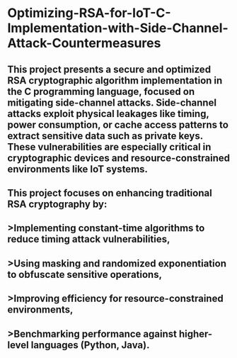 # Optimizing-RSA-for-IoT-C-Implementation-with-Side-Channel-Attack-Countermeasures
## This project presents a secure and optimized RSA cryptographic algorithm implementation in the C programming language, focused on mitigating side-channel attacks. Side-channel attacks exploit physical leakages like timing, power consumption, or     cache access patterns to extract sensitive data such as private keys. These vulnerabilities are especially critical in cryptographic devices and resource-constrained environments like IoT systems.

## This project focuses on enhancing traditional RSA cryptography by:

  ## >Implementing constant-time algorithms to reduce timing attack vulnerabilities,

  ## >Using masking and randomized exponentiation to obfuscate sensitive operations,

  ## >Improving efficiency for resource-constrained environments,

  ## >Benchmarking performance against higher-level languages (Python, Java).

